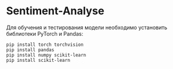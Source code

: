 # Sentiment-Analyse
Для обучения и тестирования модели необходимо установить библиотеки PyTorch и Pandas:

```
pip install torch torchvision
pip install pandas
pip install numpy scikit-learn
pip install scikit-learn
```
